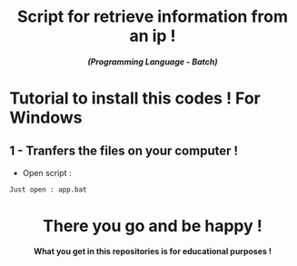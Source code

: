 <h1 align="center">Script for retrieve information from an ip !</h1>
<em><h5 align="center">(Programming Language - Batch)</h5></em>

# Tutorial to install this codes ! For Windows

## 1 - Tranfers the files on your computer !

- Open script :

```bash
Just open : app.bat
```

<h1 align="center">There you go and be happy !</h1>
<h4 align="center">What you get in this repositories is for educational purposes !</h4>
